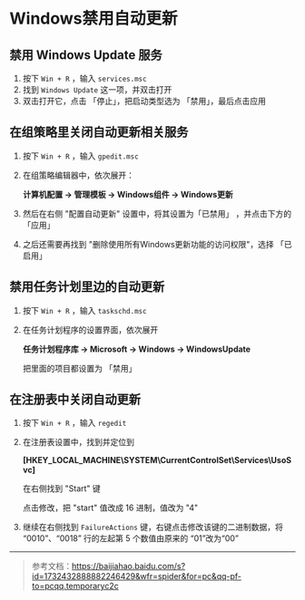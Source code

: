 # Windows禁用自动更新

## 禁用 Windows Update 服务

1. 按下 `Win + R` ，输入 `services.msc` 
2. 找到 `Windows Update` 这一项，并双击打开
3. 双击打开它，点击 「停止」，把启动类型选为 「禁用」，最后点击应用

## 在组策略里关闭自动更新相关服务

1. 按下 `Win + R` ，输入 `gpedit.msc`

2. 在组策略编辑器中，依次展开：

   **计算机配置 -> 管理模板 -> Windows组件 -> Windows更新**

3. 然后在右侧 "配置自动更新" 设置中，将其设置为「已禁用」 ，并点击下方的「应用」

4. 之后还需要再找到 "删除使用所有Windows更新功能的访问权限"，选择 「已启用」

## 禁用任务计划里边的自动更新

1. 按下 `Win + R` ，输入 `taskschd.msc`

2. 在任务计划程序的设置界面，依次展开

   **任务计划程序库 -> Microsoft -> Windows -> WindowsUpdate**

   把里面的项目都设置为 「禁用」 

## 在注册表中关闭自动更新

1. 按下 `Win + R` ，输入 `regedit`

2. 在注册表设置中，找到并定位到

   **[HKEY_LOCAL_MACHINE\SYSTEM\CurrentControlSet\Services\UsoSvc]**

   在右侧找到 "Start" 键

   点击修改，把 "start" 值改成 16 进制，值改为 "4"

3. 继续在右侧找到 `FailureActions` 键，右键点击修改该键的二进制数据，将 “0010”、“0018” 行的左起第 5 个数值由原来的 “01”改为“00”



---



> 参考文档：https://baijiahao.baidu.com/s?id=1732432888882246429&wfr=spider&for=pc&qq-pf-to=pcqq.temporaryc2c